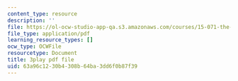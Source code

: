 ```yaml
---
content_type: resource
description: ''
file: https://ol-ocw-studio-app-qa.s3.amazonaws.com/courses/15-071-the-analytics-edge-spring-2017/63a96c1230b4308b64ba3dd6f0b87f39_2wtc5Su-fZA.pdf
file_type: application/pdf
learning_resource_types: []
ocw_type: OCWFile
resourcetype: Document
title: 3play pdf file
uid: 63a96c12-30b4-308b-64ba-3dd6f0b87f39
---
```

